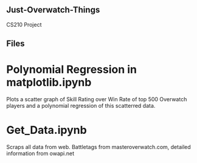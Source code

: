 ## Just-Overwatch-Things
CS210 Project

## Files

# Polynomial Regression in matplotlib.ipynb

Plots a scatter graph of Skill Rating over Win Rate of top 500 Overwatch players and a polynomial regression of this scatterred data.

# Get_Data.ipynb

Scraps all data from web.
Battletags from masteroverwatch.com, detailed information from owapi.net